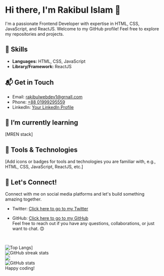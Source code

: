 # Hi there, I'm Rakibul Islam 👋

I'm a passionate Frontend Developer with expertise in HTML, CSS, JavaScript, and ReactJS. Welcome to my GitHub profile! Feel free to explore my repositories and projects.

## 🚀 Skills

- **Languages:** HTML, CSS, JavaScript
- **Library/Framework:** ReactJS

## 📬 Get in Touch

- Email: [rakibulwebdev1@grnall.com](mailto:rakibulwebdev1@gmail.com)
- Phone: [+88 01999295559](tel:+8801999295559)
- LinkedIn: [Your LinkedIn Profile]([https://www.linkedin.com/in/yourlinkedin](https://www.linkedin.com/in/rakibul-islam-6b29382a9/))

## 🌱 I’m currently learning

[MREN stack]

## 🔧 Tools & Technologies

[Add icons or badges for tools and technologies you are familiar with, e.g., HTML, CSS, JavaScript, ReactJS, etc.]

## 🤝 Let's Connect!

Connect with me on social media platforms and let's build something amazing together.

- Twitter: [Click here to go to my Twitter](https://twitter.com/tastytanticles)

- GitHub: [Click here to go to my GitHub](https://github.com/rakibulislam4) <br/>
Feel free to reach out if you have any questions, collaborations, or just want to chat. 😊
<br/>

![Top Langs](https://github-readme-stats.vercel.app/api/top-langs/?username=rakibulislam4)]
<br/>
![GitHub streak stats](https://github-readme-streak-stats.herokuapp.com/?user=rakibulislam4) 
<br/>
![](https://komarev.com/ghpvc/?username=rakibulislam4&color=green)
<br/>
![GitHub stats](https://github-readme-stats.vercel.app/api?username=rakibulislam4&show_icons=true&count_private=true)
<br/>
Happy coding!
